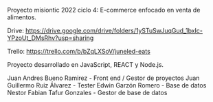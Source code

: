 Proyecto misiontic 2022 ciclo 4: E-commerce enfocado en venta de alimentos.

Drive: https://drive.google.com/drive/folders/1ySTuSwJuqGud_1bxIc-YPzoUt_DMsRhv?usp=sharing 

Trello: https://trello.com/b/bZqLXSoV/juneled-eats 

Proyecto desarrollado en JavaScript, REACT y Node.js.

Juan Andres Bueno Ramirez - Front end / Gestor de proyectos Juan Guillermo Ruiz Álvarez - Tester Edwin Garzón Romero - Base de datos Nestor Fabian Tafur Gonzales - Gestor de base de datos
